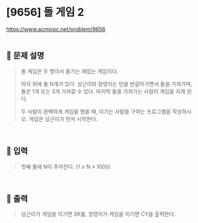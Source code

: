 # [9656] 돌 게임 2
https://www.acmicpc.net/problem/9656
</br></br>

## 📃 문제 설명
> 돌 게임은 두 명이서 즐기는 재밌는 게임이다.
>
> 탁자 위에 돌 N개가 있다. 상근이와 창영이는 턴을 번갈아가면서 돌을 가져가며, 돌은 1개 또는 3개 가져갈 수 있다. 마지막 돌을 가져가는 사람이 게임을 지게 된다.
>
> 두 사람이 완벽하게 게임을 했을 때, 이기는 사람을 구하는 프로그램을 작성하시오. 게임은 상근이가 먼저 시작한다.
</br>

## 📌 입력
> 첫째 줄에 N이 주어진다. (1 ≤ N ≤ 1000)
</br>

## 📌 출력
> 상근이가 게임을 이기면 SK를, 창영이가 게임을 이기면 CY을 출력한다.
</br>
